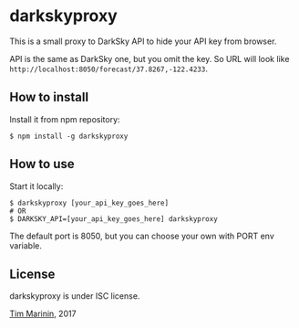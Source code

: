 darkskyproxy
============

This is a small proxy to DarkSky API to hide your API key from browser.

API is the same as DarkSky one, but you omit the key. So URL will look like `http://localhost:8050/forecast/37.8267,-122.4233`.

## How to install

Install it from npm repository:

```
$ npm install -g darkskyproxy
```

## How to use

Start it locally:

```
$ darkskyproxy [your_api_key_goes_here]
# OR
$ DARKSKY_API=[your_api_key_goes_here] darkskyproxy
```

The default port is 8050, but you can choose your own with PORT env variable.

## License

darkskyproxy is under ISC license.

[Tim Marinin](http://marinin.xyz), 2017
